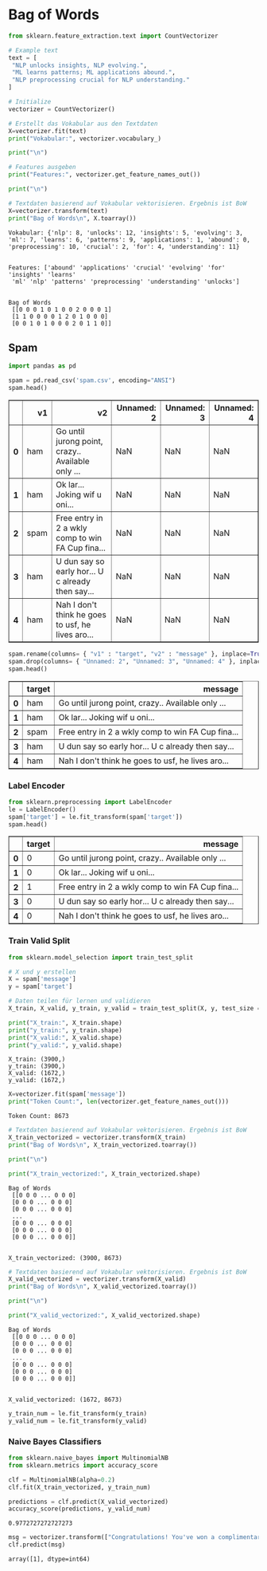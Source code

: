 # Bag of Words


```python
from sklearn.feature_extraction.text import CountVectorizer

# Example text
text = [
 "NLP unlocks insights, NLP evolving.",
 "ML learns patterns; ML applications abound.",
 "NLP preprocessing crucial for NLP understanding."
]

# Initialize
vectorizer = CountVectorizer()

# Erstellt das Vokabular aus den Textdaten
X=vectorizer.fit(text)
print("Vokabular:", vectorizer.vocabulary_) 

print("\n")

# Features ausgeben
print("Features:", vectorizer.get_feature_names_out())

print("\n")

# Textdaten basierend auf Vokabular vektorisieren. Ergebnis ist BoW
X=vectorizer.transform(text)
print("Bag of Words\n", X.toarray())
```

    Vokabular: {'nlp': 8, 'unlocks': 12, 'insights': 5, 'evolving': 3, 'ml': 7, 'learns': 6, 'patterns': 9, 'applications': 1, 'abound': 0, 'preprocessing': 10, 'crucial': 2, 'for': 4, 'understanding': 11}
    
    
    Features: ['abound' 'applications' 'crucial' 'evolving' 'for' 'insights' 'learns'
     'ml' 'nlp' 'patterns' 'preprocessing' 'understanding' 'unlocks']
    
    
    Bag of Words
     [[0 0 0 1 0 1 0 0 2 0 0 0 1]
     [1 1 0 0 0 0 1 2 0 1 0 0 0]
     [0 0 1 0 1 0 0 0 2 0 1 1 0]]
    

## Spam


```python
import pandas as pd

spam = pd.read_csv('spam.csv', encoding="ANSI")
spam.head()
```




<div>
<style scoped>
    .dataframe tbody tr th:only-of-type {
        vertical-align: middle;
    }

    .dataframe tbody tr th {
        vertical-align: top;
    }

    .dataframe thead th {
        text-align: right;
    }
</style>
<table border="1" class="dataframe">
  <thead>
    <tr style="text-align: right;">
      <th></th>
      <th>v1</th>
      <th>v2</th>
      <th>Unnamed: 2</th>
      <th>Unnamed: 3</th>
      <th>Unnamed: 4</th>
    </tr>
  </thead>
  <tbody>
    <tr>
      <th>0</th>
      <td>ham</td>
      <td>Go until jurong point, crazy.. Available only ...</td>
      <td>NaN</td>
      <td>NaN</td>
      <td>NaN</td>
    </tr>
    <tr>
      <th>1</th>
      <td>ham</td>
      <td>Ok lar... Joking wif u oni...</td>
      <td>NaN</td>
      <td>NaN</td>
      <td>NaN</td>
    </tr>
    <tr>
      <th>2</th>
      <td>spam</td>
      <td>Free entry in 2 a wkly comp to win FA Cup fina...</td>
      <td>NaN</td>
      <td>NaN</td>
      <td>NaN</td>
    </tr>
    <tr>
      <th>3</th>
      <td>ham</td>
      <td>U dun say so early hor... U c already then say...</td>
      <td>NaN</td>
      <td>NaN</td>
      <td>NaN</td>
    </tr>
    <tr>
      <th>4</th>
      <td>ham</td>
      <td>Nah I don't think he goes to usf, he lives aro...</td>
      <td>NaN</td>
      <td>NaN</td>
      <td>NaN</td>
    </tr>
  </tbody>
</table>
</div>




```python
spam.rename(columns= { "v1" : "target", "v2" : "message" }, inplace=True)
spam.drop(columns= { "Unnamed: 2", "Unnamed: 3", "Unnamed: 4" }, inplace=True)
spam.head()
```




<div>
<style scoped>
    .dataframe tbody tr th:only-of-type {
        vertical-align: middle;
    }

    .dataframe tbody tr th {
        vertical-align: top;
    }

    .dataframe thead th {
        text-align: right;
    }
</style>
<table border="1" class="dataframe">
  <thead>
    <tr style="text-align: right;">
      <th></th>
      <th>target</th>
      <th>message</th>
    </tr>
  </thead>
  <tbody>
    <tr>
      <th>0</th>
      <td>ham</td>
      <td>Go until jurong point, crazy.. Available only ...</td>
    </tr>
    <tr>
      <th>1</th>
      <td>ham</td>
      <td>Ok lar... Joking wif u oni...</td>
    </tr>
    <tr>
      <th>2</th>
      <td>spam</td>
      <td>Free entry in 2 a wkly comp to win FA Cup fina...</td>
    </tr>
    <tr>
      <th>3</th>
      <td>ham</td>
      <td>U dun say so early hor... U c already then say...</td>
    </tr>
    <tr>
      <th>4</th>
      <td>ham</td>
      <td>Nah I don't think he goes to usf, he lives aro...</td>
    </tr>
  </tbody>
</table>
</div>



### Label Encoder


```python
from sklearn.preprocessing import LabelEncoder
le = LabelEncoder()
spam['target'] = le.fit_transform(spam['target'])
spam.head()
```




<div>
<style scoped>
    .dataframe tbody tr th:only-of-type {
        vertical-align: middle;
    }

    .dataframe tbody tr th {
        vertical-align: top;
    }

    .dataframe thead th {
        text-align: right;
    }
</style>
<table border="1" class="dataframe">
  <thead>
    <tr style="text-align: right;">
      <th></th>
      <th>target</th>
      <th>message</th>
    </tr>
  </thead>
  <tbody>
    <tr>
      <th>0</th>
      <td>0</td>
      <td>Go until jurong point, crazy.. Available only ...</td>
    </tr>
    <tr>
      <th>1</th>
      <td>0</td>
      <td>Ok lar... Joking wif u oni...</td>
    </tr>
    <tr>
      <th>2</th>
      <td>1</td>
      <td>Free entry in 2 a wkly comp to win FA Cup fina...</td>
    </tr>
    <tr>
      <th>3</th>
      <td>0</td>
      <td>U dun say so early hor... U c already then say...</td>
    </tr>
    <tr>
      <th>4</th>
      <td>0</td>
      <td>Nah I don't think he goes to usf, he lives aro...</td>
    </tr>
  </tbody>
</table>
</div>



### Train Valid Split


```python
from sklearn.model_selection import train_test_split

# X und y erstellen
X = spam['message']
y = spam['target']

# Daten teilen für lernen und validieren
X_train, X_valid, y_train, y_valid = train_test_split(X, y, test_size = .3, random_state = 12)

print("X_train:", X_train.shape)
print("y_train:", y_train.shape)
print("X_valid:", X_valid.shape)
print("y_valid:", y_valid.shape)
```

    X_train: (3900,)
    y_train: (3900,)
    X_valid: (1672,)
    y_valid: (1672,)
    


```python
X=vectorizer.fit(spam['message'])
print("Token Count:", len(vectorizer.get_feature_names_out())) 
```

    Token Count: 8673
    


```python
# Textdaten basierend auf Vokabular vektorisieren. Ergebnis ist BoW
X_train_vectorized = vectorizer.transform(X_train)
print("Bag of Words\n", X_train_vectorized.toarray())

print("\n")

print("X_train_vectorized:", X_train_vectorized.shape)
```

    Bag of Words
     [[0 0 0 ... 0 0 0]
     [0 0 0 ... 0 0 0]
     [0 0 0 ... 0 0 0]
     ...
     [0 0 0 ... 0 0 0]
     [0 0 0 ... 0 0 0]
     [0 0 0 ... 0 0 0]]
    
    
    X_train_vectorized: (3900, 8673)
    


```python
# Textdaten basierend auf Vokabular vektorisieren. Ergebnis ist BoW
X_valid_vectorized = vectorizer.transform(X_valid)
print("Bag of Words\n", X_valid_vectorized.toarray())

print("\n")

print("X_valid_vectorized:", X_valid_vectorized.shape)
```

    Bag of Words
     [[0 0 0 ... 0 0 0]
     [0 0 0 ... 0 0 0]
     [0 0 0 ... 0 0 0]
     ...
     [0 0 0 ... 0 0 0]
     [0 0 0 ... 0 0 0]
     [0 0 0 ... 0 0 0]]
    
    
    X_valid_vectorized: (1672, 8673)
    


```python
y_train_num = le.fit_transform(y_train)
y_valid_num = le.fit_transform(y_valid)
```

###  Naive Bayes Classifiers


```python
from sklearn.naive_bayes import MultinomialNB
from sklearn.metrics import accuracy_score 

clf = MultinomialNB(alpha=0.2)
clf.fit(X_train_vectorized, y_train_num)

predictions = clf.predict(X_valid_vectorized)
accuracy_score(predictions, y_valid_num)
```




    0.9772727272727273




```python
msg = vectorizer.transform(["Congratulations! You've won a complimentary entry to the exclusive VIP event. Claim your free pass for the grand finale on June 15, 2023, by texting VIP to 44882. Standard text messaging rates apply. For more details, call 1-800-123-4567. Don't miss out on this incredible opportunity! Terms and conditions apply. Must be 18 or older to participate."])
clf.predict(msg)
```




    array([1], dtype=int64)



